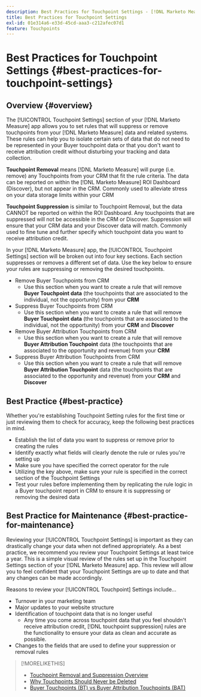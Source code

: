 ```yaml
---
description: Best Practices for Touchpoint Settings - [!DNL Marketo Measure] - Product Documentation
title: Best Practices for Touchpoint Settings
exl-id: 01e314a6-e33d-45cd-aaa3-c212afec07d1
feature: Touchpoints
---
```

# Best Practices for Touchpoint Settings {#best-practices-for-touchpoint-settings}

## Overview {#overview}

The [!UICONTROL Touchpoint Settings] section of your [!DNL Marketo Measure] app allows you to set rules that will suppress or remove touchpoints from your [!DNL Marketo Measure] data and related systems. These rules can help you to isolate certain sets of data that do not need to be represented in your Buyer touchpoint data or that you don't want to receive attribution credit without disturbing your tracking and data collection.

**Touchpoint Removal** means [!DNL Marketo Measure] will purge (i.e. remove) any Touchpoints from your CRM that fit the rule criteria. The data can be reported on within the [!DNL Marketo Measure] ROI Dashboard (Discover), but not appear in the CRM. Commonly used to alleviate stress on your data storage limits within your CRM

**Touchpoint Suppression** is similar to Touchpoint Removal, but the data CANNOT be reported on within the ROI Dashboard. Any touchpoints that are suppressed will not be accessible in the CRM or Discover. Suppression will ensure that your CRM data and your Discover data will match. Commonly used to fine tune and further specify which touchpoint data you want to receive attribution credit.

In your [!DNL Marketo Measure] app, the [!UICONTROL Touchpoint Settings] section will be broken out into four key sections. Each section suppresses or removes a different set of data. Use the key below to ensure your rules are suppressing or removing the desired touchpoints.

* Remove Buyer Touchpoints from CRM
   * Use this section when you want to create a rule that will remove **Buyer Touchpoint data** (the touchpoints that are associated to the individual, not the opportunity) from your **CRM**
* Suppress Buyer Touchpoints from CRM
   * Use this section when you want to create a rule that will remove **Buyer Touchpoint data** (the touchpoints that are associated to the individual, not the opportunity) from your **CRM** and **Discover**
* Remove Buyer Attribution Touchpoints from CRM
   * Use this section when you want to create a rule that will remove **Buyer Attribution Touchpoint** data (the touchpoints that are associated to the opportunity and revenue) from your **CRM**
* Suppress Buyer Attribution Touchpoints from CRM
   * Use this section when you want to create a rule that will remove **Buyer Attribution Touchpoint** data (the touchpoints that are associated to the opportunity and revenue) from your **CRM** and **Discover**

## Best Practice {#best-practice}

Whether you're establishing Touchpoint Setting rules for the first time or just reviewing them to check for accuracy, keep the following best practices in mind.

* Establish the list of data you want to suppress or remove prior to creating the rules
* Identify exactly what fields will clearly denote the rule or rules you're setting up
* Make sure you have specified the correct operator for the rule
* Utilizing the key above, make sure your rule is specified in the correct section of the Touchpoint Settings
* Test your rules before implementing them by replicating the rule logic in a Buyer touchpoint report in CRM to ensure it is suppressing or removing the desired data

## Best Practice for Maintenance {#best-practice-for-maintenance}

Reviewing your [!UICONTROL Touchpoint Settings] is important as they can drastically change your data when not defined appropriately. As a best practice, we recommend you review your Touchpoint Settings at least twice a year. This is a simple visual review of the rules set up in the Touchpoint Settings section of your [!DNL Marketo Measure] app. This review will allow you to feel confident that your Touchpoint Settings are up to date and that any changes can be made accordingly.

Reasons to review your [!UICONTROL Touchpoint] Settings include...

* Turnover in your marketing team
* Major updates to your website structure
* Identification of touchpoint data that is no longer useful
   * Any time you come across touchpoint data that you feel shouldn't receive attribution credit, [!DNL touchpoint suppression] rules are the functionality to ensure your data as clean and accurate as possible.
* Changes to the fields that are used to define your suppression or removal rules

>[!MORELIKETHIS]
>
>* [Touchpoint Removal and Suppression Overview](/help/advanced-marketo-measure-features/touchpoint-settings/touchpoint-removal-and-touchpoint-suppression.md)
>* [Why Touchpoints Should Never be Deleted](/help/advanced-marketo-measure-features/touchpoint-settings/why-you-should-never-delete-touchpoints.md)
>* [Buyer Touchpoints (BT) vs Buyer Attribution Touchpoints (BAT)](/help/configuration-and-setup/getting-started-with-marketo-measure/difference-between-buyer-touchpoints-and-buyer-attribution-touchpoints.md)

